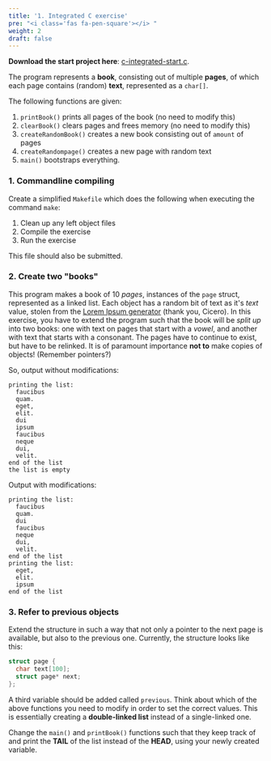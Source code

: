 ```yaml
---
title: '1. Integrated C exercise'
pre: "<i class='fas fa-pen-square'></i> "
weight: 2
draft: false
---
```


**Download the start project here**: [c-integrated-start.c](/exercises/c-integrated-start.c).

The program represents a **book**, consisting out of multiple **pages**, of which each page contains (random) **text**, represented as a `char[]`.

The following functions are given:

1. `printBook()` prints all pages of the book (no need to modify this)
2. `clearBook()` clears pages and frees memory (no need to modify this)
3. `createRandomBook()` creates a new book consisting out of `amount` of pages
4. `createRandompage()` creates a new page with random text
5. `main()` bootstraps everything. 

### 1. Commandline compiling

Create a simplified `Makefile` which does the following when executing the command `make`:

1. Clean up any left object files
2. Compile the exercise
3. Run the exercise

This file should also be submitted. 

### 2. Create two "books"

This program makes a book of 10 _pages_, instances of the `page` struct, represented as a linked list. Each object has a random bit of text as it's _text_ value, stolen from the [Lorem Ipsum generator](https://lipsum.com/) (thank you, Cicero). In this exercise, you have to extend the program such that the book will be _split up_ into two books: one with text on pages that start with a _vowel_, and another with text that starts with a consonant. The pages have to continue to exist, but have to be relinked. It is of paramount importance **not to** make copies of objects! (Remember pointers?)

So, output without modifications:

```text
printing the list:
  faucibus
  quam.
  eget,
  elit.
  dui
  ipsum
  faucibus
  neque
  dui,
  velit.
end of the list
the list is empty
```

Output with modifications:

```text
printing the list:
  faucibus
  quam.
  dui
  faucibus
  neque
  dui,
  velit.
end of the list
printing the list:
  eget,
  elit.
  ipsum
end of the list
```

### 3. Refer to previous objects

Extend the structure in such a way that not only a pointer to the next page is available, but also to the previous one. Currently, the structure looks like this:

```C
struct page {
  char text[100];
  struct page* next;
};
```

A third variable should be added called `previous`. Think about which of the above functions you need to modify in order to set the correct values. This is essentially creating a **double-linked list** instead of a single-linked one. 

Change the `main()` and `printBook()` functions such that they keep track of and print the **TAIL** of the list instead of the **HEAD**, using your newly created variable. 

